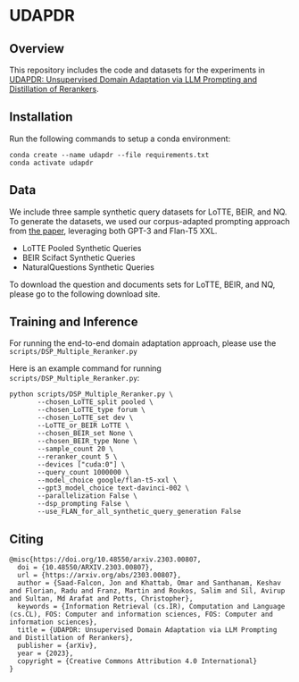 # UDAPDR

## Overview

This repository includes the code and datasets for the experiments in [UDAPDR: Unsupervised Domain Adaptation via LLM Prompting and Distillation of Rerankers](https://arxiv.org/abs/2303.00807).

## Installation

Run the following commands to setup a conda environment:

````
conda create --name udapdr --file requirements.txt
conda activate udapdr
````

## Data

We include three sample synthetic query datasets for LoTTE, BEIR, and NQ. To generate the datasets, we used our corpus-adapted prompting approach from [the paper](https://arxiv.org/abs/2303.00807), leveraging both GPT-3 and Flan-T5 XXL.

- LoTTE Pooled Synthetic Queries
- BEIR Scifact Synthetic Queries
- NaturalQuestions Synthetic Queries

To download the question and documents sets for LoTTE, BEIR, and NQ, please go to the following download site.

## Training and Inference

For running the end-to-end domain adaptation approach, please use the `scripts/DSP_Multiple_Reranker.py`

Here is an example command for running `scripts/DSP_Multiple_Reranker.py`:

````
python scripts/DSP_Multiple_Reranker.py \
       --chosen_LoTTE_split pooled \
       --chosen_LoTTE_type forum \
       --chosen_LoTTE_set dev \
       --LoTTE_or_BEIR LoTTE \
       --chosen_BEIR_set None \
       --chosen_BEIR_type None \
       --sample_count 20 \
       --reranker_count 5 \
       --devices ["cuda:0"] \
       --query_count 1000000 \
       --model_choice google/flan-t5-xxl \
       --gpt3_model_choice text-davinci-002 \
       --parallelization False \
       --dsp_prompting False \
       --use_FLAN_for_all_synthetic_query_generation False
````

## Citing

````
@misc{https://doi.org/10.48550/arxiv.2303.00807,
  doi = {10.48550/ARXIV.2303.00807},
  url = {https://arxiv.org/abs/2303.00807},
  author = {Saad-Falcon, Jon and Khattab, Omar and Santhanam, Keshav and Florian, Radu and Franz, Martin and Roukos, Salim and Sil, Avirup and Sultan, Md Arafat and Potts, Christopher},
  keywords = {Information Retrieval (cs.IR), Computation and Language (cs.CL), FOS: Computer and information sciences, FOS: Computer and information sciences},
  title = {UDAPDR: Unsupervised Domain Adaptation via LLM Prompting and Distillation of Rerankers},
  publisher = {arXiv},
  year = {2023}, 
  copyright = {Creative Commons Attribution 4.0 International}
}
````
